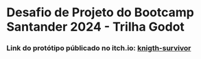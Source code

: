 # Desafio de Projeto do Bootcamp Santander 2024 - Trilha Godot

### Link do protótipo públicado no itch.io: [knigth-survivor](https://svetor.itch.io/knigth-survivor)

